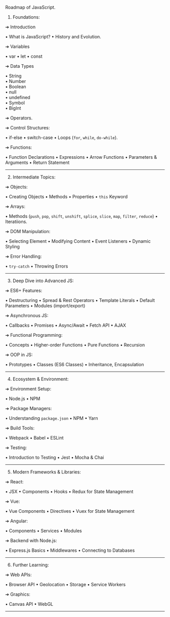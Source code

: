 Roadmap of JavaScript.

1. Foundations:

➔ Introduction

• What is JavaScript? 
• History and Evolution.

➔ Variables

• var
• let
• const

➔ Data Types

• String  
• Number  
• Boolean  
• null  
• undefined  
• Symbol  
• BigInt

➔ Operators.

➔ Control Structures: 

• if-else
• switch-case
• Loops (`for`, `while`, `do-while`).

➔ Functions: 

• Function Declarations
• Expressions 
• Arrow Functions
• Parameters & Arguments
• Return Statement

-----------------------------------------------------------------------------------------------------------

2. Intermediate Topics:

➔ Objects: 

• Creating Objects
• Methods
• Properties 
• `this` Keyword

➔ Arrays:

• Methods (`push`, `pop`, `shift`, `unshift`, `splice`, `slice`, `map`, `filter`, `reduce`)
• Iteratiions.


➔ DOM Manipulation: 

• Selecting Element
• Modifying Content
• Event Listeners
• Dynamic Styling

➔ Error Handling: 

• `try-catch`
• Throwing Errors


------------------------------------------------------------------------------------------------------

3. Deep Dive into Advanced JS:

➔ ES6+ Features: 

• Destructuring
• Spread & Rest Operators
• Template Literals
• Default Parameters
• Modules (import/export)

➔ Asynchronous JS: 

• Callbacks
• Promises
• Async/Await
• Fetch API
• AJAX


➔ Functional Programming:

• Concepts
• Higher-order Functions
• Pure Functions
• Recursion

➔ OOP in JS:

• Prototypes
• Classes (ES6 Classes)
• Inheritance, Encapsulation

--------------------------------------------------------------------------------------------------------

4. Ecosystem & Environment:

➔ Environment Setup: 

• Node.js
• NPM

➔ Package Managers: 

• Understanding `package.json`
• NPM
• Yarn

➔ Build Tools: 

• Webpack
• Babel
• ESLint

➔ Testing: 

• Introduction to Testing
• Jest
• Mocha & Chai


--------------------------------------------------------------------------------------------------------

5. Modern Frameworks & Libraries:

➔ React: 

• JSX
• Components
• Hooks
• Redux for State Management

➔ Vue:

• Vue Components
• Directives
• Vuex for State Management

➔ Angular: 

• Components
• Services
• Modules

➔ Backend with Node.js: 

• Express.js Basics
• Middlewares
• Connecting to Databases

--------------------------------------------------------------------------------------------------------

6. Further Learning:

➔ Web APIs: 

• Browser API
• Geolocation
• Storage
• Service Workers

➔ Graphics:

• Canvas API
• WebGL

----------------------------------------------------------------------------------------------------------